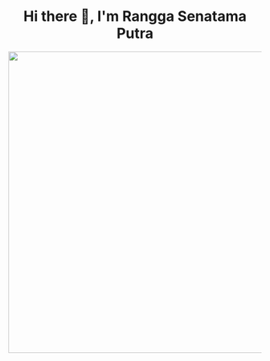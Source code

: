 <h1 align="center">Hi there 👋, I'm Rangga Senatama Putra</h1>

<img  align="middle" src="https://www.thecoderpedia.com/wp-content/uploads/2020/06/Programming-Memes.jpg." width="600" height="600" />

<!--
**ranggasenatamatokopedia/ranggasenatamatokopedia** is a ✨ _special_ ✨ repository because its `README.md` (this file) appears on your GitHub profile.

Here are some ideas to get you started:

- 🔭 I’m currently working on ...
- 🌱 I’m currently learning ...
- 👯 I’m looking to collaborate on ...
- 🤔 I’m looking for help with ...
- 💬 Ask me about ...
- 📫 How to reach me: ...
- 😄 Pronouns: ...
- ⚡ Fun fact: ...
-->
